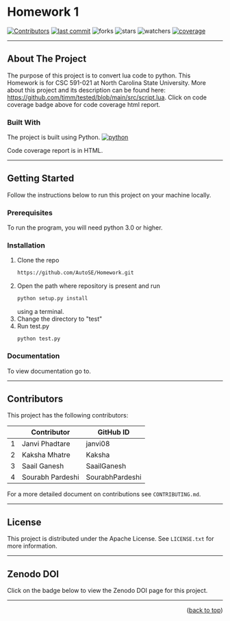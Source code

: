 
# Homework 1
[![Contributors][contributors]][contributors-url]
[![last commit][last-commit]][last-commit-url]
![forks][forks]
![stars][stars]
![watchers][watchers]
[![coverage][coverage]][coverage-url]


<hr />

## About The Project
The purpose of this project is to convert lua code to python. This Homework is for CSC 591-021 at North Carolina State University. More about this project and its description can be found here: https://github.com/timm/tested/blob/main/src/script.lua. Click on code coverage badge above for code coverage html report.

### Built With

The project is built using Python.
[![python][python]][python-url]

Code coverage report is in HTML. 
<hr />

## Getting Started

Follow the instructions below to run this project on your machine locally.

### Prerequisites

To run the program, you will need python 3.0 or higher.

### Installation
1. Clone the repo
   ```sh
   https://github.com/AutoSE/Homework.git
   ```
2. Open the path where repository is present and run 
   ```sh
   python setup.py install
   ```
   using a terminal.
3. Change the directory to "test"
4. Run test.py
   ```
   python test.py
   ```
### Documentation
To view documentation go to.

<hr />

## Contributors

This project has the following contributors:

|    | Contributor            | GitHub ID       |
| -- | ---------------------- | ----------------|
|  1 | Janvi Phadtare         | janvi08         |
|  2 | Kaksha Mhatre          | Kaksha          |
|  3 | Saail Ganesh           | SaailGanesh     |
|  4 | Sourabh Pardeshi       | SourabhPardeshi |

For a more detailed document on contributions see `CONTRIBUTING.md`.

<hr />

## License

This project is distributed under the Apache License. See `LICENSE.txt` for more information.

<hr />

## Zenodo DOI
Click on the badge below to view the Zenodo DOI page for this project. 

<hr />

<p align="right">(<a href="#readme-top">back to top</a>)</p>

[contributors]: https://img.shields.io/github/contributors/AutoSE/Homework
[contributors-url]: https://github.com/AutoSE/Homework/graphs/contributors

[last-commit]: https://img.shields.io/github/last-commit/AutoSE/Homework
[last-commit-url]: https://github.com/AutoSE/Homework/commits/main

[files]: https://github.com/AutoSE/Homework

[forks]: https://img.shields.io/github/forks/AutoSE/Homework?style=social

[stars]: https://img.shields.io/github/stars/AutoSE/Homework?style=social

[watchers]: https://img.shields.io/github/watchers/AutoSE/Homework?style=social

[python]: https://img.shields.io/badge/python-%3E%3D3.0-blue
[python-url]: https://www.python.org/

[tests]: https://img.shields.io/badge/tests-4%20passed%2C%200%20failed-blue
[tests-url]: https://github.com/AutoSE/Homework

[coverage]: https://img.shields.io/badge/coverage-73%25-orange
[coverage-url]: https://github.com/AutoSE/Homework
